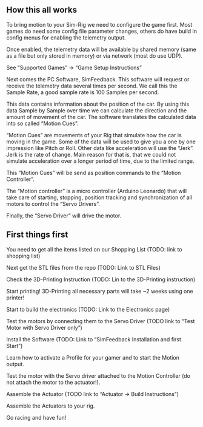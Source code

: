 ## How this all works

To bring motion to your Sim-Rig we need to configure the game first.
Most games do need some config file parameter changes, others do have build in config menus for enabling the telemetry output.

Once enabled, the telemetry data will be available by shared memory (same as a file but only stored in memory) or via network (most do use UDP).

See “Supported Games” -> “Game Setup Instructions”

Next comes the PC Software, SimFeedback. This software will request or receive the telemetry data several times per second. We call this the Sample Rate, a good sample rate is 100 Samples per second.

This data contains information about the position of the car.
By using this data Sample by Sample over time we can calculate the direction and the amount of movement of the car.
The software translates the calculated data into so called “Motion Cues”.

“Motion Cues” are movements of your Rig that simulate how the car is moving in the game.
Some of the data will be used to give you a one by one impression like Pitch or Roll. Other data like acceleration will use the “Jerk”. Jerk is the rate of change. Main reason for that is, that we could not simulate acceleration over a longer period of time, due to the limited range.

This “Motion Cues” will be send as position commands to the “Motion Controller”.

The “Motion controller” is a micro controller (Arduino Leonardo) that will take care of starting, stopping, position tracking and synchronization of all motors to control the “Servo Drivers”.

Finally, the “Servo Driver” will drive the motor.

## First things first

You need to get all the items listed on our Shopping List (TODO: link to shopping list)

Next get the STL files from the repo (TODO: Link to STL Files)

Check the 3D-Printing Instruction (TODO: Lin to the 3D-Printing instruction)

Start printing! 3D-Printing all necessary parts will take ~2 weeks using one printer!

Start to build the electronics (TODO: Link to the Electronics page)

Test the motors by connecting them to the Servo Driver (TODO link to “Test Motor with Servo Driver only”)

Install the Software (TODO: Link to “SimFeedback Installation and first Start”)

Learn how to activate a Profile for your gamer and to start the Motion output.

Test the motor with the Servo driver attached to the Motion Controller (do not attach the motor to the actuator!).

Assemble the Actuator (TODO link to “Actuator -> Build Instructions”)

Assemble the Actuators to your rig.

Go racing and have fun!
